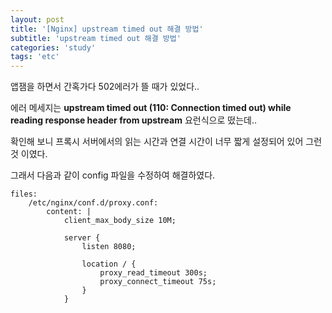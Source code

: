 ```yaml
---
layout: post
title: '[Nginx] upstream timed out 해결 방법'
subtitle: 'upstream timed out 해결 방법'
categories: 'study'
tags: 'etc'
---
```


앱잼을 하면서 간혹가다 502에러가 뜰 때가 있었다.. 

에러 메세지는 **upstream timed out (110: Connection timed out) while reading response header from upstream** 요런식으로 떴는데..

확인해 보니 프록시 서버에서의 읽는 시간과 연결 시간이 너무 짧게 설정되어 있어 그런것 이였다.

그래서 다음과 같이 config 파일을 수정하여 해결하였다.


```
files:
    /etc/nginx/conf.d/proxy.conf:
        content: |
            client_max_body_size 10M; 
            
            server {
                listen 8080;

                location / {
                    proxy_read_timeout 300s;
                    proxy_connect_timeout 75s;
                }
            }
      
```